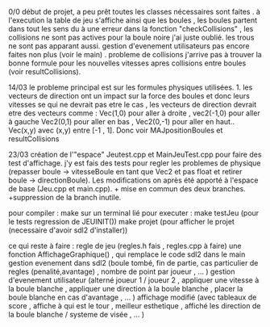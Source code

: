 0/0 début de projet, a peu prêt toutes les classes nécessaires sont faites . à l'execution la table de jeu s'affiche ainsi que les boules , les boules partent dans tout les sens du à une erreur dans la fonction "checkCollisions" , les collisions ne sont pas actives pour la boule noire j'ai juste oublié. les trous ne sont pas apparant aussi. gestion d'evenement utilisateurs pas encore faites non plus (voir le main) . probleme de collisions j'arrive pas à trouver la bonne formule pour les nouvelles vitesses apres collisions entre boules (voir resultCollisions).

14/03 le probleme principal est sur les formules physiques utilisées. 1. les vecteurs de direction ont un impact sur la force des boules et donc leurs vitesses se qui ne devrait pas etre le cas , les vecteurs de direction devrait etre des vecteurs comme : Vec(1,0) pour aller à droite , vec2(-1,0) pour aller à gauche Vec2(0,1) pour aller en bas , Vec2(0,-1) pour aller en haut.. Vec(x,y) avec (x,y) entre [-1 , 1]. Donc voir MAJpositionBoules et resultCollisions

23/03 création de l'"espace" Jeutest.cpp et MainJeuTest.cpp pour faire des test d'affichage. j'y est fais des tests pour regler les problemes de physique (repasser boule -> vitesseBoule en tant que Vec2 et pas float et retirer boule -> directionBoule). Les modifications on après été apporté à l'espace de base (Jeu.cpp et main.cpp). + mise en commun des deux branches. +suppression de la branch inutile.

pour compiler : make sur un terminal lié pour executer : make testJeu (pour le tests regression de JEUINIT()) make projet (pour afficher le projet (necessaire d'avoir sdl2 d'installer))

ce qui reste à faire : 
	regle de jeu (regles.h fais , regles.cpp à faire)
	une fonction AffichageGraphique() , qui remplace le code sdl2 dans le main
	gestion evenement dans sdl2 (boule tombé, fin de partie, cas particulier de regles (penalité,avantage) , nombre de point par joueur , ... )
	gestion d'evenement utilisateur (alterné joueur 1 / joueur 2 , appliquer une vitesse à la boule blanche , appliquer une direction à la boule blanche , placer la boule blanche en cas d'avantage , ... )
	affichage modifié (avec tableaux de score , affiche à qui est le tour , meilleur esthetique , affiché les direction de la boule blanche / systeme de visée , ... )
	